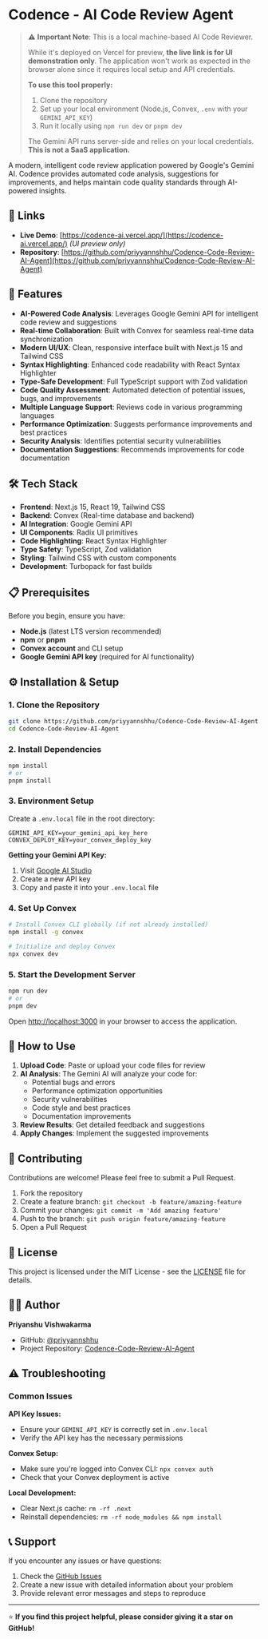 # Codence - AI Code Review Agent

> ⚠️ **Important Note**: This is a local machine-based AI Code Reviewer.
> 
> While it's deployed on Vercel for preview, **the live link is for UI demonstration only**. The application won't work as expected in the browser alone since it requires local setup and API credentials.
> 
> **To use this tool properly:**
> 1. Clone the repository
> 2. Set up your local environment (Node.js, Convex, `.env` with your `GEMINI_API_KEY`)
> 3. Run it locally using `npm run dev` or `pnpm dev`
> 
> The Gemini API runs server-side and relies on your local credentials. **This is not a SaaS application.**

A modern, intelligent code review application powered by Google's Gemini AI. Codence provides automated code analysis, suggestions for improvements, and helps maintain code quality standards through AI-powered insights.

## 🔗 Links

- **Live Demo**: [https://codence-ai.vercel.app/](https://codence-ai.vercel.app/) *(UI preview only)*
- **Repository**: [https://github.com/priyyannshhu/Codence-Code-Review-AI-Agent](https://github.com/priyyannshhu/Codence-Code-Review-AI-Agent)

## 🚀 Features

- **AI-Powered Code Analysis**: Leverages Google Gemini API for intelligent code review and suggestions
- **Real-time Collaboration**: Built with Convex for seamless real-time data synchronization
- **Modern UI/UX**: Clean, responsive interface built with Next.js 15 and Tailwind CSS
- **Syntax Highlighting**: Enhanced code readability with React Syntax Highlighter
- **Type-Safe Development**: Full TypeScript support with Zod validation
- **Code Quality Assessment**: Automated detection of potential issues, bugs, and improvements
- **Multiple Language Support**: Reviews code in various programming languages
- **Performance Optimization**: Suggests performance improvements and best practices
- **Security Analysis**: Identifies potential security vulnerabilities
- **Documentation Suggestions**: Recommends improvements for code documentation

## 🛠️ Tech Stack

- **Frontend**: Next.js 15, React 19, Tailwind CSS
- **Backend**: Convex (Real-time database and backend)
- **AI Integration**: Google Gemini API
- **UI Components**: Radix UI primitives
- **Code Highlighting**: React Syntax Highlighter
- **Type Safety**: TypeScript, Zod validation
- **Styling**: Tailwind CSS with custom components
- **Development**: Turbopack for fast builds

## 📋 Prerequisites

Before you begin, ensure you have:

- **Node.js** (latest LTS version recommended)
- **npm** or **pnpm**
- **Convex account** and CLI setup
- **Google Gemini API key** (required for AI functionality)

## ⚙️ Installation & Setup

### 1. Clone the Repository

```bash
git clone https://github.com/priyyannshhu/Codence-Code-Review-AI-Agent.git
cd Codence-Code-Review-AI-Agent
```

### 2. Install Dependencies

```bash
npm install
# or
pnpm install
```

### 3. Environment Setup

Create a `.env.local` file in the root directory:

```env
GEMINI_API_KEY=your_gemini_api_key_here
CONVEX_DEPLOY_KEY=your_convex_deploy_key
```

**Getting your Gemini API Key:**
1. Visit [Google AI Studio](https://makersuite.google.com/app/apikey)
2. Create a new API key
3. Copy and paste it into your `.env.local` file

### 4. Set Up Convex

```bash
# Install Convex CLI globally (if not already installed)
npm install -g convex

# Initialize and deploy Convex
npx convex dev
```

### 5. Start the Development Server

```bash
npm run dev
# or
pnpm dev
```

Open [http://localhost:3000](http://localhost:3000) in your browser to access the application.



## 🎯 How to Use

1. **Upload Code**: Paste or upload your code files for review
2. **AI Analysis**: The Gemini AI will analyze your code for:
   - Potential bugs and errors
   - Performance optimization opportunities
   - Security vulnerabilities
   - Code style and best practices
   - Documentation improvements
3. **Review Results**: Get detailed feedback and suggestions
4. **Apply Changes**: Implement the suggested improvements



## 🤝 Contributing

Contributions are welcome! Please feel free to submit a Pull Request.

1. Fork the repository
2. Create a feature branch: `git checkout -b feature/amazing-feature`
3. Commit your changes: `git commit -m 'Add amazing feature'`
4. Push to the branch: `git push origin feature/amazing-feature`
5. Open a Pull Request

## 📄 License

This project is licensed under the MIT License - see the [LICENSE](LICENSE) file for details.

## 👨‍💻 Author

**Priyanshu Vishwakarma**
- GitHub: [@priyyannshhu](https://github.com/priyyannshhu)
- Project Repository: [Codence-Code-Review-AI-Agent](https://github.com/priyyannshhu/Codence-Code-Review-AI-Agent)

## ⚠️ Troubleshooting

### Common Issues

**API Key Issues:**
- Ensure your `GEMINI_API_KEY` is correctly set in `.env.local`
- Verify the API key has the necessary permissions

**Convex Setup:**
- Make sure you're logged into Convex CLI: `npx convex auth`
- Check that your Convex deployment is active

**Local Development:**
- Clear Next.js cache: `rm -rf .next`
- Reinstall dependencies: `rm -rf node_modules && npm install`

## 📞 Support

If you encounter any issues or have questions:

1. Check the [GitHub Issues](https://github.com/priyyannshhu/Codence-Code-Review-AI-Agent/issues)
2. Create a new issue with detailed information about your problem
3. Provide relevant error messages and steps to reproduce

---

⭐ **If you find this project helpful, please consider giving it a star on GitHub!**
